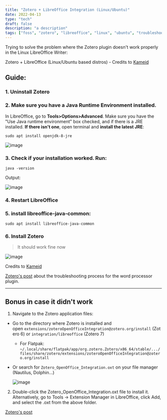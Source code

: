 ```yaml
---
title: "Zotero + LibreOffice Integration (Linux/Ubuntu)"
date: 2022-04-13
type: "tech"
draft: false
description: "a description"
tags: ["foss", "zotero", "libreoffice", "linux", "ubuntu", "troubleshooting", "plugin"]
---
```


Trying to solve the problem where the Zotero plugin doesn't work properly in the Linux LibreOffice Writer:

Zotero + LibreOffice (Linux/Ubuntu based distros) - Credits to [Kameid](https://www.reddit.com/r/linux4noobs/comments/i6skza/installing_zotero_and_using_it_with_libreoffice/)


## Guide:

### **1. Uninstall Zotero**

### **2. Make sure you have a Java Runtime Environment installed**. 

In LibreOffice, go to **Tools>Options>Advanced**. Make sure you have the "Use Java runtime environment" box checked, and if there is a JRE installed. **If there isn't one**, open terminal and **install the latest JRE**: 

`sudo apt install openjdk-8-jre`

![image](https://user-images.githubusercontent.com/70844369/175447639-41eaf455-1615-4306-9fc3-a8a9300403fa.png#vitrinedev)

### **3. Check if your installation worked. Run:**

`java -version` 

Output:

![image](https://user-images.githubusercontent.com/70844369/175448591-d2b9d844-aa40-4bb2-a8a8-e4ed587b08a9.png)

### **4. Restart LibreOffice**

### **5. install libreoffice-java-common:**

`sudo apt install libreoffice-java-common`

### **6. Install Zotero**

>It should work fine now

![image](https://user-images.githubusercontent.com/70844369/175447878-09b925d0-8e78-493c-8878-3da98fe551af.png)

Credits to [Kameid](https://www.reddit.com/r/linux4noobs/comments/i6skza/installing_zotero_and_using_it_with_libreoffice/)

[Zotero's post](https://www.zotero.org/support/word_processor_plugin_troubleshooting) about the troubleshooting process for the word processor plugin.

*** 

## **Bonus in case it didn't work**

1. Navigate to the Zotero application files:
 - Go to the directory where Zotero is installed and open `extensions/zoteroOpenOfficeIntegration@zotero.org/install` (Zotero 6) or `integration/libreoffice` (Zotero 7)
    - For Flatpak: `~/.local/share/flatpak/app/org.zotero.Zotero/x86_64/stable/.../files/share/zotero/extensions/zoteroOpenOfficeIntegration@zotero.org/install`
 - Or search for `Zotero_OpenOffice_Integration.oxt` on your file manager (Nautilus, Dolphin...)

   ![image](https://github.com/geraldohomero/Zotero-LibreOffice-Linux/assets/70844369/e962db11-271d-4091-ba88-81692de66710)

2. Double-click the Zotero_OpenOffice_Integration.oxt file to install it. Alternatively, go to Tools → Extension Manager in LibreOffice, click Add, and select the .oxt from the above folder.

 [Zotero's post](https://www.zotero.org/support/word_processor_plugin_manual_installation)